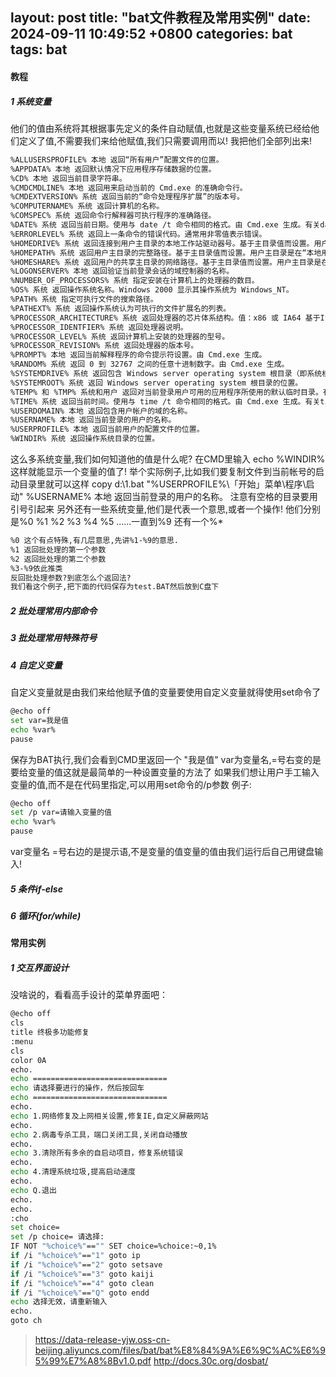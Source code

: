 layout: post
title:  "bat文件教程及常用实例"
date:   2024-09-11 10:49:52 +0800
categories: bat  
tags: bat
---
#### 教程
##### 1 系统变量
他们的值由系统将其根据事先定义的条件⾃动赋值,也就是这些变量系统已经给他们定义了值,不需要我们来给他赋值,我们只需要调⽤⽽以! 我把他们全部列出来!
``` bash
%ALLUSERSPROFILE% 本地 返回“所有⽤户”配置⽂件的位置。
%APPDATA% 本地 返回默认情况下应⽤程序存储数据的位置。
%CD% 本地 返回当前⽬录字符串。
%CMDCMDLINE% 本地 返回⽤来启动当前的 Cmd.exe 的准确命令⾏。
%CMDEXTVERSION% 系统 返回当前的“命令处理程序扩展”的版本号。
%COMPUTERNAME% 系统 返回计算机的名称。
%COMSPEC% 系统 返回命令⾏解释器可执⾏程序的准确路径。
%DATE% 系统 返回当前⽇期。使⽤与 date /t 命令相同的格式。由 Cmd.exe ⽣成。有关date 命令的详细信息，请参阅 Date。
%ERRORLEVEL% 系统 返回上⼀条命令的错误代码。通常⽤⾮零值表⽰错误。
%HOMEDRIVE% 系统 返回连接到⽤户主⽬录的本地⼯作站驱动器号。基于主⽬录值⽽设置。⽤户主⽬录是在“本地⽤户和组”中指定的。
%HOMEPATH% 系统 返回⽤户主⽬录的完整路径。基于主⽬录值⽽设置。⽤户主⽬录是在“本地⽤户和组”中指定的。
%HOMESHARE% 系统 返回⽤户的共享主⽬录的⽹络路径。基于主⽬录值⽽设置。⽤户主⽬录是在“本地⽤户和组”中指定的。
%LOGONSERVER% 本地 返回验证当前登录会话的域控制器的名称。
%NUMBER_OF_PROCESSORS% 系统 指定安装在计算机上的处理器的数⽬。
%OS% 系统 返回操作系统名称。Windows 2000 显⽰其操作系统为 Windows_NT。
%PATH% 系统 指定可执⾏⽂件的搜索路径。
%PATHEXT% 系统 返回操作系统认为可执⾏的⽂件扩展名的列表。
%PROCESSOR_ARCHITECTURE% 系统 返回处理器的芯⽚体系结构。值：x86 或 IA64 基于Itanium
%PROCESSOR_IDENTFIER% 系统 返回处理器说明。
%PROCESSOR_LEVEL% 系统 返回计算机上安装的处理器的型号。
%PROCESSOR_REVISION% 系统 返回处理器的版本号。
%PROMPT% 本地 返回当前解释程序的命令提⽰符设置。由 Cmd.exe ⽣成。
%RANDOM% 系统 返回 0 到 32767 之间的任意⼗进制数字。由 Cmd.exe ⽣成。
%SYSTEMDRIVE% 系统 返回包含 Windows server operating system 根⽬录（即系统根⽬录）的驱动器。
%SYSTEMROOT% 系统 返回 Windows server operating system 根⽬录的位置。
%TEMP% 和 %TMP% 系统和⽤户 返回对当前登录⽤户可⽤的应⽤程序所使⽤的默认临时⽬录。有些应⽤程序需要 TEMP，⽽其他应⽤程序则需要 TMP。
%TIME% 系统 返回当前时间。使⽤与 time /t 命令相同的格式。由 Cmd.exe ⽣成。有关time 命令的详细信息，请参阅 Time。
%USERDOMAIN% 本地 返回包含⽤户帐户的域的名称。
%USERNAME% 本地 返回当前登录的⽤户的名称。
%USERPROFILE% 本地 返回当前⽤户的配置⽂件的位置。
%WINDIR% 系统 返回操作系统⽬录的位置。

```
这么多系统变量,我们如何知道他的值是什么呢?
在CMD⾥输⼊ echo %WINDIR%这样就能显⽰⼀个变量的值了!
举个实际例⼦,⽐如我们要复制⽂件到当前帐号的启动⽬录⾥就可以这样
copy d:\1.bat "%USERPROFILE%\「开始」菜单\程序\启动"
%USERNAME% 本地 返回当前登录的⽤户的名称。 注意有空格的⽬录要⽤引号引起来
另外还有⼀些系统变量,他们是代表⼀个意思,或者⼀个操作!
他们分别是%0 %1 %2 %3 %4 %5 ......⼀直到%9 还有⼀个%*
``` bash
%0 这个有点特殊,有⼏层意思,先讲%1-%9的意思.
%1 返回批处理的第⼀个参数
%2 返回批处理的第⼆个参数
%3-%9依此推类
反回批处理参数?到底怎么个返回法?
我们看这个例⼦,把下⾯的代码保存为test.BAT然后放到C盘下
```
##### 2 批处理常用内部命令

##### 3 批处理常用特殊符号


##### 4 自定义变量
⾃定义变量就是由我们来给他赋予值的变量要使⽤⾃定义变量就得使⽤set命令了
``` bash
@echo off
set var=我是值
echo %var%
pause

```
保存为BAT执⾏,我们会看到CMD⾥返回⼀个 "我是值"
var为变量名,=号右变的是要给变量的值这就是最简单的⼀种设置变量的⽅法了
如果我们想让⽤户⼿⼯输⼊变量的值,⽽不是在代码⾥指定,可以⽤⽤set命令的/p参数
例⼦:
``` bash
@echo off
set /p var=请输⼊变量的值
echo %var%
pause

```
var变量名 =号右边的是提⽰语,不是变量的值变量的值由我们运⾏后⾃⼰⽤键盘输⼊!
##### 5 条件if-else


##### 6 循环(for/while)




#### 常用实例
##### 1 交互界面设计
没啥说的，看看⾼⼿设计的菜单界⾯吧：
``` bash
@echo off
cls
title 终极多功能修复
:menu
cls
color 0A
echo.
echo ==============================
echo 请选择要进⾏的操作，然后按回车
echo ==============================
echo.
echo 1.⽹络修复及上⽹相关设置,修复IE,⾃定义屏蔽⽹站
echo.
echo 2.病毒专杀⼯具，端⼝关闭⼯具,关闭⾃动播放
echo.
echo 3.清除所有多余的⾃启动项⽬，修复系统错误
echo.
echo 4.清理系统垃圾,提⾼启动速度
echo.
echo Q.退出
echo.
echo.
:cho
set choice=
set /p choice= 请选择:
IF NOT "%choice%"=="" SET choice=%choice:~0,1%
if /i "%choice%"=="1" goto ip
if /i "%choice%"=="2" goto setsave
if /i "%choice%"=="3" goto kaiji
if /i "%choice%"=="4" goto clean
if /i "%choice%"=="Q" goto endd
echo 选择⽆效，请重新输⼊
echo.
goto ch
```



> https://data-release-yjw.oss-cn-beijing.aliyuncs.com/files/bat/bat%E8%84%9A%E6%9C%AC%E6%95%99%E7%A8%8Bv1.0.pdf
> http://docs.30c.org/dosbat/
